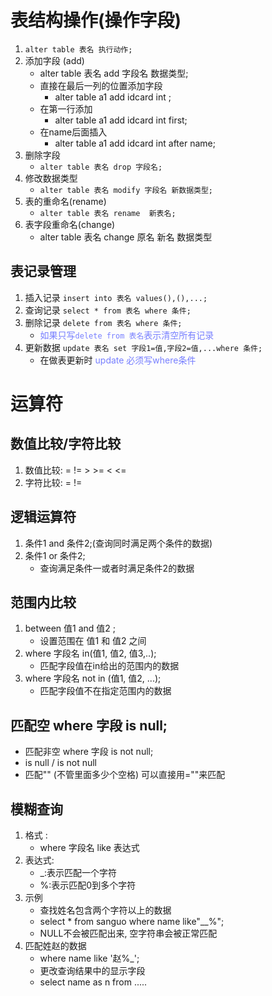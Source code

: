 # 表结构操作(操作字段)
1. `alter table 表名 执行动作;`
2. 添加字段 (add)
    - alter table 表名 add 字段名 数据类型; 
    - 直接在最后一列的位置添加字段
        - alter table a1 add idcard int ;
    - 在第一行添加
        - alter table a1 add idcard int first;
    - 在name后面插入
        - alter table a1 add idcard int after name;
3. 删除字段
    - `alter table 表名 drop 字段名;`
4. 修改数据类型
    - `alter table 表名 modify 字段名 新数据类型;`
5. 表的重命名(rename)
    - `alter table 表名 rename  新表名;`
6. 表字段重命名(change)
    - alter table 表名 change 原名 新名 数据类型

## 表记录管理
1. 插入记录 `insert into 表名 values(),(),...;`
2. 查询记录 `select * from 表名 where 条件;`
3. 删除记录 `delete from 表名 where 条件;`
    - <font color=777FFF> 如果只写` delete from 表名 `表示清空所有记录</font>
4. 更新数据 `update 表名 set 字段1=值,字段2=值,...where 条件;`
    - 在做表更新时 <font color=777FFF> update 必须写where条件</font>

#  运算符
## 数值比较/字符比较
1. 数值比较: = != > >= < <=
2. 字符比较: = != 

## 逻辑运算符
1. 条件1 and 条件2;(查询同时满足两个条件的数据)
2. 条件1 or 条件2;
    - 查询满足条件一或者时满足条件2的数据
## 范围内比较
1. between 值1 and 值2 ;
    - 设置范围在 值1 和 值2 之间
2. where 字段名 in(值1, 值2, 值3,..);
    - 匹配字段值在in给出的范围内的数据
3. where 字段名 not in (值1, 值2, ...);
    - 匹配字段值不在指定范围内的数据
## 匹配空 where 字段 is null;
- 匹配非空 where 字段 is not null;
- is null  / is not null   
- 匹配"" (不管里面多少个空格) 可以直接用=""来匹配
## 模糊查询
1. 格式 :
    - where 字段名 like 表达式
2. 表达式:
    - _:表示匹配一个字符
    - %:表示匹配0到多个字符
3. 示例
    - 查找姓名包含两个字符以上的数据
    - select * from sanguo where name like"__%";
    - NULL不会被匹配出来, 空字符串会被正常匹配
4. 匹配姓赵的数据
    - where name like '赵%_';
    - 更改查询结果中的显示字段
    - select name as n from .....

